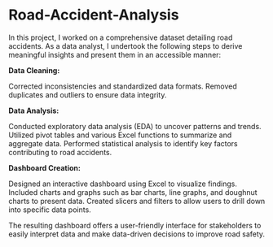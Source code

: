 # Road-Accident-Analysis
In this project, I worked on a comprehensive dataset detailing road accidents. As a data analyst, I undertook the following steps to derive meaningful insights and present them in an accessible manner:

**Data Cleaning:**

Corrected inconsistencies and standardized data formats.
Removed duplicates and outliers to ensure data integrity.


**Data Analysis:**

Conducted exploratory data analysis (EDA) to uncover patterns and trends.
Utilized pivot tables and various Excel functions to summarize and aggregate data.
Performed statistical analysis to identify key factors contributing to road accidents.

**Dashboard Creation:**

Designed an interactive dashboard using Excel to visualize findings.
Included charts and graphs such as bar charts, line graphs, and doughnut charts to present data.
Created slicers and filters to allow users to drill down into specific data points.


The resulting dashboard offers a user-friendly interface for stakeholders to easily interpret data and make data-driven decisions to improve road safety.
